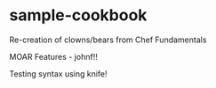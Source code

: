 # sample-cookbook

Re-creation of clowns/bears from Chef Fundamentals

MOAR Features - johnf!!

Testing syntax using knife!
